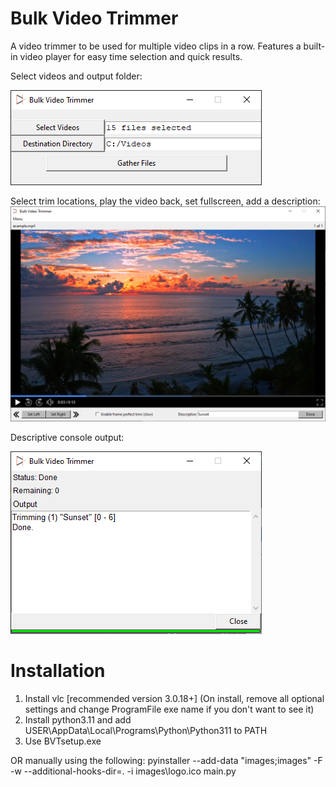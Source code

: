 # Bulk Video Trimmer
A video trimmer to be used for multiple video clips in a row.
Features a built-in video player for easy time selection and quick results.

Select videos and output folder:

![Initial Scene](github/InitScene.png)

Select trim locations, play the video back, set fullscreen, add a description:
![Clip Scene](github/ClipScene.png)

Descriptive console output:

![Trim Scene](github/TrimScene.png)

# Installation
1. Install vlc [recommended version 3.0.18+] (On install, remove all optional settings and change ProgramFile exe name if you don't want to see it)
2. Install python3.11 and add USER\AppData\Local\Programs\Python\Python311 to PATH
3. Use BVTsetup.exe 

OR manually using the following:
pyinstaller --add-data "images;images" -F -w --additional-hooks-dir=. -i images\logo.ico main.py